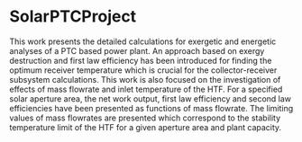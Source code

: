 # SolarPTCProject
This work presents the detailed calculations for exergetic and energetic analyses of a PTC based power plant. An approach based on exergy destruction and first law efficiency has been introduced for finding the optimum receiver temperature which is crucial for the collector-receiver subsystem calculations. This work is also focused on the investigation of effects of mass flowrate and inlet temperature of the HTF. For a specified solar aperture area, the net work output, first law efficiency and second law efficiencies have been presented as functions of mass flowrate. The limiting values of mass flowrates are presented which correspond to the stability temperature limit of the HTF for a given aperture area and plant capacity.
